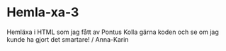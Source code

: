 # Hemla-xa-3
Hemläxa i HTML som jag fått av Pontus
Kolla gärna koden och se om jag kunde ha gjort det smartare! / Anna-Karin
